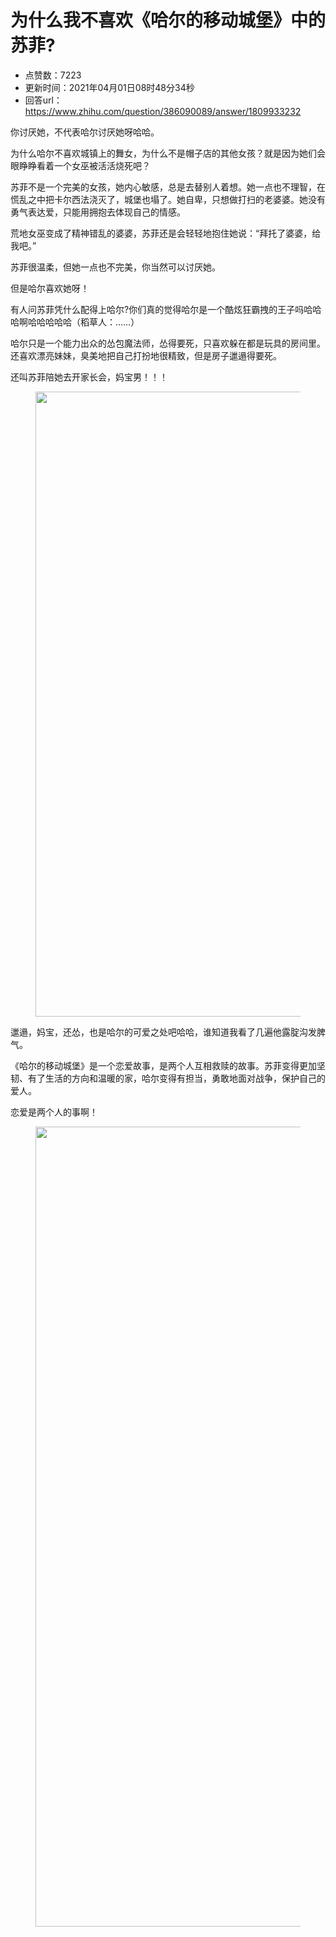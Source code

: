 # 为什么我不喜欢《哈尔的移动城堡》中的苏菲?
- 点赞数：7223
- 更新时间：2021年04月01日08时48分34秒
- 回答url：https://www.zhihu.com/question/386090089/answer/1809933232
<body>
 <p data-pid="TFNhsrwI">你讨厌她，不代表哈尔讨厌她呀哈哈。</p>
 <p data-pid="2FbI9p-F">为什么哈尔不喜欢城镇上的舞女，为什么不是帽子店的其他女孩？就是因为她们会眼睁睁看着一个女巫被活活烧死吧？</p>
 <p data-pid="OGsuHmv4">苏菲不是一个完美的女孩，她内心敏感，总是去替别人着想。她一点也不理智，在慌乱之中把卡尔西法浇灭了，城堡也塌了。她自卑，只想做打扫的老婆婆。她没有勇气表达爱，只能用拥抱去体现自己的情感。</p>
 <p data-pid="nZuJlk38">荒地女巫变成了精神错乱的婆婆，苏菲还是会轻轻地抱住她说：“拜托了婆婆，给我吧。”</p>
 <p data-pid="5KgjaI1Z">苏菲很温柔，但她一点也不完美，你当然可以讨厌她。</p>
 <p data-pid="BMmvmnrO">但是哈尔喜欢她呀！</p>
 <p data-pid="MwEcFxfa">有人问苏菲凭什么配得上哈尔?你们真的觉得哈尔是一个酷炫狂霸拽的王子吗哈哈哈啊哈哈哈哈哈（稻草人：……）</p>
 <p data-pid="ZNI25M96">哈尔只是一个能力出众的怂包魔法师，怂得要死，只喜欢躲在都是玩具的房间里。还喜欢漂亮妹妹，臭美地把自己打扮地很精致，但是房子邋遢得要死。</p>
 <p data-pid="8DGZqJfJ">还叫苏菲陪她去开家长会，妈宝男！！！</p>
 <figure data-size="normal">
  <img src="https://picx.zhimg.com/50/v2-419941cb4be9d140c3064b0062cb292f_720w.jpg?source=1940ef5c" data-rawwidth="1000" data-rawheight="2219" data-size="normal" data-caption="" data-original-token="v2-419941cb4be9d140c3064b0062cb292f" data-default-watermark-src="https://pica.zhimg.com/50/v2-e76351bf7bfa4f7c73b896f71e058e92_720w.jpg?source=1940ef5c" class="origin_image zh-lightbox-thumb" width="1000" data-original="https://pic1.zhimg.com/v2-419941cb4be9d140c3064b0062cb292f_r.jpg?source=1940ef5c">
 </figure>
 <p data-pid="kUaMEd5M">邋遢，妈宝，还怂，也是哈尔的可爱之处吧哈哈，谁知道我看了几遍他露腚沟发脾气。</p>
 <p data-pid="ihIi8vpQ">《哈尔的移动城堡》是一个恋爱故事，是两个人互相救赎的故事。苏菲变得更加坚韧、有了生活的方向和温暖的家，哈尔变得有担当，勇敢地面对战争，保护自己的爱人。</p>
 <p data-pid="0oW2TiUt">恋爱是两个人的事啊！</p>
 <figure data-size="normal">
  <img src="https://picx.zhimg.com/50/v2-bb727b5c04bc7ad3b5f82129d7931b10_720w.jpg?source=1940ef5c" data-rawwidth="1280" data-rawheight="2089" data-size="normal" data-original-token="v2-bb727b5c04bc7ad3b5f82129d7931b10" data-default-watermark-src="https://pic1.zhimg.com/50/v2-7e0f13cafb101224c8dda2141520768f_720w.jpg?source=1940ef5c" class="origin_image zh-lightbox-thumb" width="1280" data-original="https://picx.zhimg.com/v2-bb727b5c04bc7ad3b5f82129d7931b10_r.jpg?source=1940ef5c">
 </figure>
 <p></p>
</body>